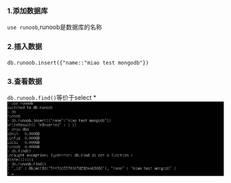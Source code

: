 ### 1.添加数据库
`use runoob`,runoob是数据库的名称
### 2.插入数据
`db.runoob.insert({"name::"miao test mongodb"})`
### 3.查看数据
`db.runoob.find()`等价于select *  
![mongo insert](../assets/Mongo/mongo-insert.png)  
